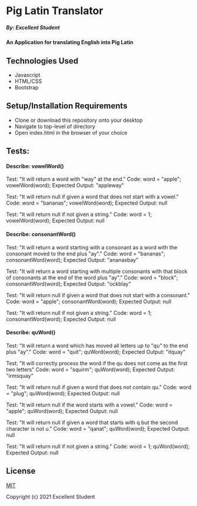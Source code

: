 # Pig Latin Translator

##### By: Excellent Student

#### An Application for translating English into Pig Latin

## Technologies Used

* Javascript
* HTML/CSS
* Bootstrap

## Setup/Installation Requirements

* Clone or download this repository onto your desktop
* Navigate to top-level of directory
* Open index.html in the browser of your choice

## Tests:

#### Describe: vowelWord()

Test: "It will return a word with "way" at the end."
Code: 
word = "apple";
vowelWord(word);
Expected Output: "appleway"

Test: "It will return null if given a word that does not start with a vowel."
Code:
word = "bananas";
vowelWord(word);
Expected Output: null

Test: "It will return null if not given a string."
Code:
word = 1;
vowelWord(word);
Expected Output: null

#### Describe: consonantWord()

Test: "It will return a word starting with a consonant as a word with the consonant moved to the end plus "ay"."
Code: 
word = "bananas";
consonantWord(word);
Expected Output: "ananasbay"

Test: "It will return a word starting with multiple consonants with that block of consonants at the end of the word plus "ay"."
Code:
word = "block";
consonantWord(word);
Expected Output: "ockblay"

Test: "It will return null if given a word that does not start with a consonant."
Code:
word = "apple";
consonantWord(word);
Expected Output: null

Test: "It will return null if not given a string."
Code:
word = 1;
consonantWord(word);
Expected Output: null

#### Describe: quWord()

Test: "It will return a word which has moved all letters up to "qu" to the end plus "ay"."
Code: 
word = "quit";
quWord(word);
Expected Output: "itquay"

Test: "It will correctly process the word if the qu does not come as the first two letters"
Code:
word = "squirm";
quWord(word);
Expected Output: "irmsquay"

Test: "It will return null if given a word that does not contain qu."
Code:
word = "plug";
quWord(word);
Expected Output: null

Test: "It will return null if the word starts with a vowel."
Code:
word = "apple";
quWord(word);
Expected Output: null

Test: "It will return null if given a word that starts with q but the second character is not u."
Code:
word = "qanat";
quWord(word);
Expected Output: null

Test: "It will return null if not given a string."
Code:
word = 1;
quWord(word);
Expected Output: null

## License

[MIT](https://opensource.org/licenses/MIT)


Copyright (c) 2021 Excellent Student